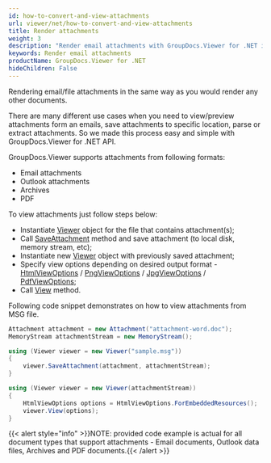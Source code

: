 ```yaml
---
id: how-to-convert-and-view-attachments
url: viewer/net/how-to-convert-and-view-attachments
title: Render attachments
weight: 3
description: "Render email attachments with GroupDocs.Viewer for .NET in the same way as you would render any other documents"
keywords: Render email attachments
productName: GroupDocs.Viewer for .NET
hideChildren: False
---
```


Rendering email/file attachments in the same way as you would render any other documents.

There are many different use cases when you need to view/preview attachments form an emails, save attachments to specific location, parse or extract attachments. So we made this process easy and simple with GroupDocs.Viewer for .NET API.

GroupDocs.Viewer supports attachments from following formats:

* Email attachments
* Outlook attachments
* Archives
* PDF

To view attachments just follow steps below:

* Instantiate [Viewer](https://apireference.groupdocs.com/net/viewer/groupdocs.viewer/viewer) object for the file that contains attachment(s);
* Call [SaveAttachment](https://apireference.groupdocs.com/net/viewer/groupdocs.viewer/viewer/methods/saveattachment) method and save attachment (to local disk, memory stream, etc);
* Instantiate new [Viewer](https://apireference.groupdocs.com/net/viewer/groupdocs.viewer/viewer) object with previously saved attachment;
* Specify view options depending on desired output format - [HtmlViewOptions](https://apireference.groupdocs.com/net/viewer/groupdocs.viewer.options/htmlviewoptions) / [PngViewOptions](https://apireference.groupdocs.com/net/viewer/groupdocs.viewer.options/pngviewoptions) / [JpgViewOptions](https://apireference.groupdocs.com/net/viewer/groupdocs.viewer.options/jpgviewoptions) / [PdfViewOptions](https://apireference.groupdocs.com/net/viewer/groupdocs.viewer.options/pdfviewoptions);
* Call [View](https://apireference.groupdocs.com/net/viewer/groupdocs.viewer/viewer/methods/view) method.

Following code snippet demonstrates on how to view attachments from MSG file.

```csharp
Attachment attachment = new Attachment("attachment-word.doc");           
MemoryStream attachmentStream = new MemoryStream();

using (Viewer viewer = new Viewer("sample.msg"))
{
    viewer.SaveAttachment(attachment, attachmentStream); 
}

using (Viewer viewer = new Viewer(attachmentStream))
{
    HtmlViewOptions options = HtmlViewOptions.ForEmbeddedResources();
    viewer.View(options);
}
```

{{< alert style="info" >}}NOTE: provided code example is actual for all document types that support attachments - Email documents, Outlook data files, Archives and PDF documents.{{< /alert >}}
